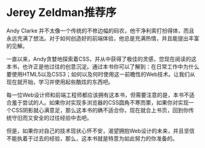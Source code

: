 # Jerey Zeldman推荐序

Andy Clarke 并不太像一个传统的不修边幅的码农，他干净利索打扮得体，而且永远充满了想法。对于如何创造好的前端体验，他总是充满热情，并且能提出丰富的见解。

一直以来，Andy贪婪地探索着CSS，并从中获得了极佳的灵感，您现在阅读的这本书，也许正是他过往的创意沉淀。通过本书你可以了解到：在日常工作中为什么要使用HTML5以及CSS3；如何以及何时使用这一前瞻性的Web技术。让我们从现在就开始，学习并使用起些酷炫的东西吧。

每一位Web设计师和前端工程师都应该拥有这本书，但需要注意的是，本书不适合羞于尝试的人。如果你对实现多浏览器的CSS圆角不寒而栗，如果你对实现一个CSS阴影就心满意足，那么这本书的确不适合你，现在就合上书页，回到你传统守旧而又安全的过往经验中去吧。

但是，如果你对自己的技术现状心怀不安，渴望拥抱Web设计的未来，并且坚信不能执着于过去的经验，那么，这本书就是特意为如此努力的你准备的。



